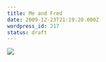 ```yaml
---
title: Me and Fred
date: 2009-12-23T21:19:20.000Z
wordpress_id: 217
status: draft
---
```


[![](http://posterous.com/getfile/files.posterous.com/pascalpp/JdtBzFlrzJrEugbbAktxEeFGrzphogxGunDJtiHCmbcJibvyDisECfsrHlbn/upload.jpg.scaled500.jpg)](http://posterous.com/getfile/files.posterous.com/pascalpp/JdtBzFlrzJrEugbbAktxEeFGrzphogxGunDJtiHCmbcJibvyDisECfsrHlbn/upload.jpg.scaled1000.jpg)

